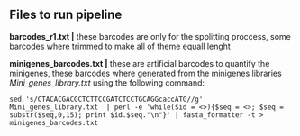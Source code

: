## Files to run pipeline

**barcodes_r1.txt |** these barcodes are only for the spplitting proccess, some barcodes where trimmed
to make all of theme equall lenght

**minigenes_barcodes.txt |** these are artificial barcodes to quantify the minigenes, these barcodes where generated from
the minigenes libraries *Mini_genes_library.txt* using the following command:
```
sed 's/CTACACGACGCTCTTCCGATCTCCTGCAGGcaccATG//g' Mini_genes_library.txt  | perl -e 'while($id = <>){$seq = <>; $seq = substr($seq,0,15); print $id.$seq."\n"}' | fasta_formatter -t > minigenes_barcodes.txt
```
